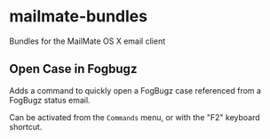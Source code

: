 mailmate-bundles
================

Bundles for the MailMate OS X email client

## Open Case in Fogbugz

Adds a command to quickly open a FogBugz case referenced from a FogBugz status email.  

Can be activated from the `Commands` menu, or with the "F2" keyboard shortcut.

